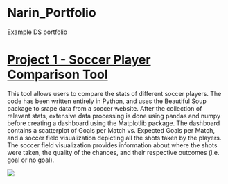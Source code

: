 # Narin_Portfolio
Example DS portfolio

# [Project 1 - Soccer Player Comparison Tool](https://github.com/NarinCodes/Player_Comparison)
This tool allows users to compare the stats of different soccer players. The code has been written entirely in Python, and uses the Beautiful Soup package to srape data from a soccer website. After the collection of relevant stats, extensive data processing is done using pandas and numpy before creating a dashboard using the Matplotlib package. The dashboard contains a scatterplot of Goals per Match vs. Expected Goals per Match, and a soccer field visualization depicting all the shots taken by the players. The soccer field visualization provides information about where the shots were taken, the quality of the chances, and their respective outcomes (i.e. goal or no goal).

![](https://github.com/NarinCodes/Narin_Portfolio/blob/main/images/soccer.png)
